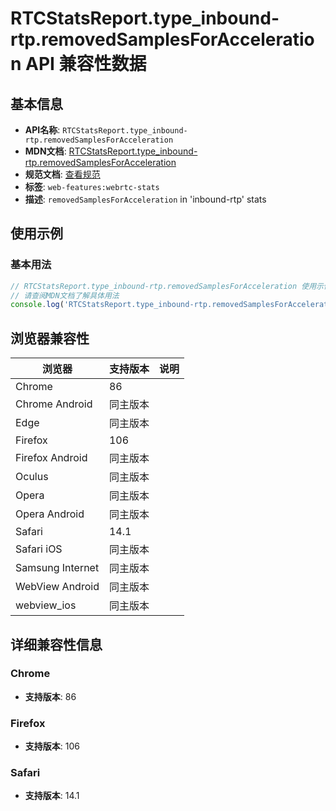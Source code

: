 # RTCStatsReport.type_inbound-rtp.removedSamplesForAcceleration API 兼容性数据

## 基本信息

- **API名称**: `RTCStatsReport.type_inbound-rtp.removedSamplesForAcceleration`
- **MDN文档**: [RTCStatsReport.type_inbound-rtp.removedSamplesForAcceleration](https://developer.mozilla.org/docs/Web/API/RTCInboundRtpStreamStats/removedSamplesForAcceleration)
- **规范文档**: [查看规范](https://w3c.github.io/webrtc-stats/#dom-rtcinboundrtpstreamstats-removedsamplesforacceleration)
- **标签**: `web-features:webrtc-stats`
- **描述**: `removedSamplesForAcceleration` in 'inbound-rtp' stats

## 使用示例

### 基本用法

```javascript
// RTCStatsReport.type_inbound-rtp.removedSamplesForAcceleration 使用示例
// 请查阅MDN文档了解具体用法
console.log('RTCStatsReport.type_inbound-rtp.removedSamplesForAcceleration API');
```

## 浏览器兼容性

| 浏览器 | 支持版本 | 说明 |
|--------|----------|------|
| Chrome | 86 |  |
| Chrome Android | 同主版本 |  |
| Edge | 同主版本 |  |
| Firefox | 106 |  |
| Firefox Android | 同主版本 |  |
| Oculus | 同主版本 |  |
| Opera | 同主版本 |  |
| Opera Android | 同主版本 |  |
| Safari | 14.1 |  |
| Safari iOS | 同主版本 |  |
| Samsung Internet | 同主版本 |  |
| WebView Android | 同主版本 |  |
| webview_ios | 同主版本 |  |

## 详细兼容性信息

### Chrome

- **支持版本**: 86

### Firefox

- **支持版本**: 106

### Safari

- **支持版本**: 14.1

